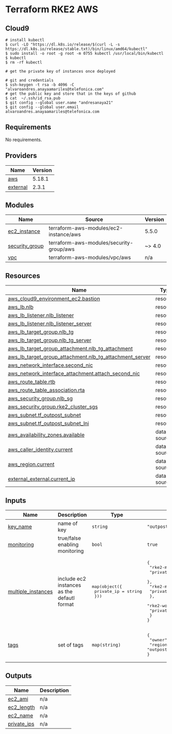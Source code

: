 # Terraform RKE2 AWS

## Cloud9

```
# install kubectl
$ curl -LO "https://dl.k8s.io/release/$(curl -L -s https://dl.k8s.io/release/stable.txt)/bin/linux/amd64/kubectl"
$ sudo install -o root -g root -m 0755 kubectl /usr/local/bin/kubectl
$ kubectl 
$ rm -rf kubectl

# get the private key of instances once deployed

# git and credentials
$ ssh-keygen -t rsa -b 4096 -C "alvaroandres.anayaamariles@telefonica.com" 
# get the public key and store that in the keys of github
$ cat  ~/.ssh/id_rsa.pub
$ git config --global user.name "andresanaya21"
$ git config --global user.email alvaroandres.anayaamariles@telefonica.com

```


<!-- BEGIN_TF_DOCS -->
## Requirements

No requirements.

## Providers

| Name | Version |
|------|---------|
| <a name="provider_aws"></a> [aws](#provider\_aws) | 5.18.1 |
| <a name="provider_external"></a> [external](#provider\_external) | 2.3.1 |

## Modules

| Name | Source | Version |
|------|--------|---------|
| <a name="module_ec2_instance"></a> [ec2\_instance](#module\_ec2\_instance) | terraform-aws-modules/ec2-instance/aws | 5.5.0 |
| <a name="module_security_group"></a> [security\_group](#module\_security\_group) | terraform-aws-modules/security-group/aws | ~> 4.0 |
| <a name="module_vpc"></a> [vpc](#module\_vpc) | terraform-aws-modules/vpc/aws | n/a |

## Resources

| Name | Type |
|------|------|
| [aws_cloud9_environment_ec2.bastion](https://registry.terraform.io/providers/hashicorp/aws/latest/docs/resources/cloud9_environment_ec2) | resource |
| [aws_lb.nlb](https://registry.terraform.io/providers/hashicorp/aws/latest/docs/resources/lb) | resource |
| [aws_lb_listener.nlb_listener](https://registry.terraform.io/providers/hashicorp/aws/latest/docs/resources/lb_listener) | resource |
| [aws_lb_listener.nlb_listener_server](https://registry.terraform.io/providers/hashicorp/aws/latest/docs/resources/lb_listener) | resource |
| [aws_lb_target_group.nlb_tg](https://registry.terraform.io/providers/hashicorp/aws/latest/docs/resources/lb_target_group) | resource |
| [aws_lb_target_group.nlb_tg_server](https://registry.terraform.io/providers/hashicorp/aws/latest/docs/resources/lb_target_group) | resource |
| [aws_lb_target_group_attachment.nlb_tg_attachment](https://registry.terraform.io/providers/hashicorp/aws/latest/docs/resources/lb_target_group_attachment) | resource |
| [aws_lb_target_group_attachment.nlb_tg_attachment_server](https://registry.terraform.io/providers/hashicorp/aws/latest/docs/resources/lb_target_group_attachment) | resource |
| [aws_network_interface.second_nic](https://registry.terraform.io/providers/hashicorp/aws/latest/docs/resources/network_interface) | resource |
| [aws_network_interface_attachment.attach_second_nic](https://registry.terraform.io/providers/hashicorp/aws/latest/docs/resources/network_interface_attachment) | resource |
| [aws_route_table.rtb](https://registry.terraform.io/providers/hashicorp/aws/latest/docs/resources/route_table) | resource |
| [aws_route_table_association.rta](https://registry.terraform.io/providers/hashicorp/aws/latest/docs/resources/route_table_association) | resource |
| [aws_security_group.nlb_sg](https://registry.terraform.io/providers/hashicorp/aws/latest/docs/resources/security_group) | resource |
| [aws_security_group.rke2_cluster_sgs](https://registry.terraform.io/providers/hashicorp/aws/latest/docs/resources/security_group) | resource |
| [aws_subnet.tf_outpost_subnet](https://registry.terraform.io/providers/hashicorp/aws/latest/docs/resources/subnet) | resource |
| [aws_subnet.tf_outpost_subnet_lni](https://registry.terraform.io/providers/hashicorp/aws/latest/docs/resources/subnet) | resource |
| [aws_availability_zones.available](https://registry.terraform.io/providers/hashicorp/aws/latest/docs/data-sources/availability_zones) | data source |
| [aws_caller_identity.current](https://registry.terraform.io/providers/hashicorp/aws/latest/docs/data-sources/caller_identity) | data source |
| [aws_region.current](https://registry.terraform.io/providers/hashicorp/aws/latest/docs/data-sources/region) | data source |
| [external_external.current_ip](https://registry.terraform.io/providers/hashicorp/external/latest/docs/data-sources/external) | data source |

## Inputs

| Name | Description | Type | Default |
|------|-------------|------|---------|
| <a name="input_key_name"></a> [key\_name](#input\_key\_name) | name of key | `string` | `"outpost-key"` |
| <a name="input_monitoring"></a> [monitoring](#input\_monitoring) | true/false enabling monitoring | `bool` | `true` |
| <a name="input_multiple_instances"></a> [multiple\_instances](#input\_multiple\_instances) | include ec2 instances as the defautl format | <pre>map(object({<br>      private_ip = string<br>    }))</pre> | <pre>{<br>  "rke2-master-0": {<br>    "private_ip": "10.0.5.10"<br>  },<br>  "rke2-master-1": {<br>    "private_ip": "10.0.5.11"<br>  },<br>  "rke2-worker-0": {<br>    "private_ip": "10.0.5.12"<br>  }<br>}</pre> |
| <a name="input_tags"></a> [tags](#input\_tags) | set of tags | `map(string)` | <pre>{<br>  "owner": "andres",<br>  "region": "outpost"<br>}</pre> |

## Outputs

| Name | Description |
|------|-------------|
| <a name="output_ec2_ami"></a> [ec2\_ami](#output\_ec2\_ami) | n/a |
| <a name="output_ec2_length"></a> [ec2\_length](#output\_ec2\_length) | n/a |
| <a name="output_ec2_name"></a> [ec2\_name](#output\_ec2\_name) | n/a |
| <a name="output_private_ips"></a> [private\_ips](#output\_private\_ips) | n/a |
<!-- END_TF_DOCS -->